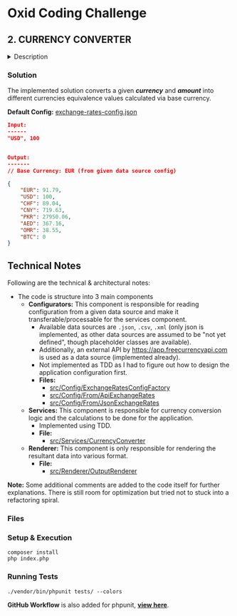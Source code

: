 # Oxid Coding Challenge

## 2. CURRENCY CONVERTER
<details>
<summary>Description</summary>

You need to design a simple converter which accepts a monetary value in a certain currency as an argument and outputs
list of results converted to various world currencies (requested currencies and exchange rates will come from a data
source).

Data source for currencies and exchange rates (for now data is in JSON, but you've already heard that soon you'll need
to switch to CSV or XML so make the switch as easy as possible):

```json
{
  "baseCurrency": "EUR",
  "exchangeRates": {
    "EUR": 1,
    "USD": 5,
    "CHF": 0.97,
    "CNY": 2.3
  }
}
```

The output (list of results) should be in JSON or CVS format (might change in the future). Possible interface for the
converter, it’s just an example, feel free to improve, modify it or define your own:

```php
interface CurrencyConverterInterface
{ 
    public function convert(float $amount, Currency $currency): string;
}
```
</details>

### Solution

The implemented solution converts a given **_currency_** and **_amount_** into different currencies
equivalence values calculated via base currency. 

**Default Config:** [exchange-rates-config.json](https://github.com/mubasharkk/oxid/blob/master/exchange-rates-config.json)

```json
Input: 
------
"USD", 100


Output:
-------
// Base Currency: EUR (from given data source config)

{
    "EUR": 91.79,
    "USD": 100,
    "CHF": 89.04,
    "CNY": 719.63,
    "PKR": 27950.06,
    "AED": 367.16,
    "OMR": 38.55,
    "BTC": 0
} 
```

## Technical Notes

Following are the technical & architectural notes:

* The code is structure into 3 main components
  * **Configurators:** This component is responsible for reading configuration from a given data source and make it transferable/processable for the services component.
    * Available data sources are `.json`, `.csv`, `.xml` (only json is implemented, as other data sources are assumed to be "not yet defined", though placeholder classes are available).
    * Additionally, an external API by https://app.freecurrencyapi.com is used as a data source (implemented already).
    * Not implemented as TDD as I had to figure out how to design the application configuration first.
    * **Files:** 
      * [src/Config/ExchangeRatesConfigFactory](https://github.com/mubasharkk/oxid/blob/master/src/Config/ExchangeRatesConfigFactory.php)
      * [src/Config/From/ApiExchangeRates](https://github.com/mubasharkk/oxid/blob/master/src/Config/From/ApiExchangeRates.php)
      * [src/Config/From/JsonExchangeRates](https://github.com/mubasharkk/oxid/blob/master/src/Config/From/ApiExchangeRates.php)
  * **Services:** This component is responsible for currency conversion logic and the calculations to be done for the application.
    * Implemented using TDD.
    * **File:**
        * [src/Services/CurrencyConverter](https://github.com/mubasharkk/oxid/blob/master/src/Services/CurrencyConverter.php)
  * **Renderer:** This component is only responsible for rendering the resultant data into various format. 
    * **File:**
        * [src/Renderer/OutputRenderer](https://github.com/mubasharkk/oxid/blob/master/src/Renderer/OutputRenderer.php)

**Note:** Some additional comments are added to the code itself for further explanations. There is still room for optimization but tried not to stuck into a refactoring spiral.

### Files


### Setup & Execution

```console
composer install
php index.php
```

### Running Tests

```console
./vendor/bin/phpunit tests/ --colors
```

**GitHub Workflow** is also added for phpunit, [**view here**](https://github.com/mubasharkk/oxid/blob/master/.github/workflows/ci.yml).